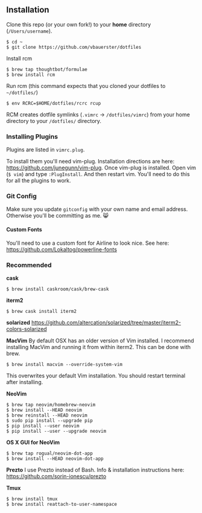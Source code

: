 ## Installation

Clone this repo (or your own fork!) to your **home** directory (`/Users/username`).
```
$ cd ~
$ git clone https://github.com/vbauerster/dotfiles
```

Install rcm

```
$ brew tap thoughtbot/formulae
$ brew install rcm
```

Run rcm (this command expects that you cloned your dotfiles to `~/dotfiles/`)
```
$ env RCRC=$HOME/dotfiles/rcrc rcup
```
RCM creates dotfile symlinks (`.vimrc` -> `/dotfiles/vimrc`) from your home directory to your `/dotfiles/` directory.

### Installing Plugins
Plugins are listed in `vimrc.plug`.

To install them you'll need vim-plug. Installation directions are here: https://github.com/junegunn/vim-plug.
Once vim-plug is installed. Open vim (`$ vim`) and type `:PlugInstall`. And then restart vim. You'll need to do this for all the plugins to work.

### Git Config
Make sure you update ```gitconfig``` with your own name and email address. Otherwise you'll be committing as me. :smile_cat:

#### Custom Fonts
You'll need to use a custom font for Airline to look nice. See here: https://github.com/Lokaltog/powerline-fonts

### Recommended

**cask**
```
$ brew install caskroom/cask/brew-cask
```

**iterm2**
```
$ brew cask install iterm2
```

**solarized**
https://github.com/altercation/solarized/tree/master/iterm2-colors-solarized

**MacVim**
By default OSX has an older version of Vim installed. I recommend installing MacVim and running it from within iterm2. This can be done with brew.
```
$ brew install macvim --override-system-vim
```
This overwrites your default Vim installation. You should restart terminal after installing.

**NeoVim**
```
$ brew tap neovim/homebrew-neovim
$ brew install --HEAD neovim
$ brew reinstall --HEAD neovim
$ sudo pip install --upgrade pip
$ pip install --user neovim
$ pip install --user --upgrade neovim
```

**OS X GUI for NeoVim**
```
$ brew tap rogual/neovim-dot-app
$ brew install --HEAD neovim-dot-app
```

**Prezto**
I use Prezto instead of Bash. Info & installation instructions here: https://github.com/sorin-ionescu/prezto

**Tmux**
```
$ brew install tmux
$ brew install reattach-to-user-namespace
```
